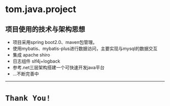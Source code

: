 tom.java.project
=

项目使用的技术与架构思想
-
* 项目采用spring boot2.0、maven包管理。
* 使用mybatis、mybatis-plus进行数据访问，主要实现与mysql的数据交互
* 集成 apache shiro
* 日志组件 slf4j+logback
* 参考.net三层架构搭建一个可快速开发java平台
* ...不断完善中
---

`Thank You!`
=====





 
